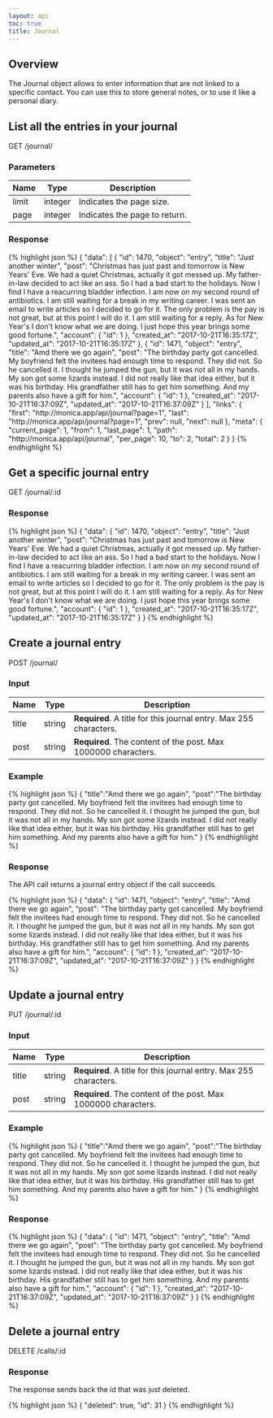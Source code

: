 ```yaml
---
layout: api
toc: true
title: Journal
---
```


## Overview

The Journal object allows to enter information that are not linked to a specific
contact. You can use this to store general notes, or to use it like a personal
diary.

## List all the entries in your journal

<url>
  GET /journal/
</url>

### Parameters

| Name | Type | Description |
| ---- | ----------- | ----------- |
| limit | integer | Indicates the page size. |
| page | integer | Indicates the page to return. |

### Response

{% highlight json %}
{
  "data": [
    {
      "id": 1470,
      "object": "entry",
      "title": "Just another winter",
      "post": "Christmas has just past and tomorrow is New Years' Eve. We had a quiet Christmas, actually it got messed up. My father-in-law decided to act like an ass. So I had a bad start to the holidays. Now I find I have a reacurring bladder infection. I am now on my second round of antibiotics. I am still waiting for a break in my writing career. I was sent an email to write articles so I decided to go for it. The only problem is the pay is not great, but at this point I will do it. I am still waiting for a reply. As for New Year's I don't know what we are doing. I just hope this year brings some good fortune.",
      "account": {
        "id": 1
      },
      "created_at": "2017-10-21T16:35:17Z",
      "updated_at": "2017-10-21T16:35:17Z"
    },
    {
      "id": 1471,
      "object": "entry",
      "title": "Amd there we go again",
      "post": "The birthday party got cancelled. My boyfriend felt the invitees had enough time to respond. They did not. So he cancelled it. I thought he jumped the gun, but it was not all in my hands. My son got some lizards instead. I did not really like that idea either, but it was his birthday. His grandfather still has to get him something. And my parents also have a gift for him.",
      "account": {
        "id": 1
      },
      "created_at": "2017-10-21T16:37:09Z",
      "updated_at": "2017-10-21T16:37:09Z"
    }
  ],
  "links": {
    "first": "http:\/\/monica.app\/api\/journal?page=1",
    "last": "http:\/\/monica.app\/api\/journal?page=1",
    "prev": null,
    "next": null
  },
  "meta": {
    "current_page": 1,
    "from": 1,
    "last_page": 1,
    "path": "http:\/\/monica.app\/api\/journal",
    "per_page": 10,
    "to": 2,
    "total": 2
  }
}
{% endhighlight %}

## Get a specific journal entry

<url>
  GET /journal/:id
</url>

### Response

{% highlight json %}
{
  "data": {
    "id": 1470,
    "object": "entry",
    "title": "Just another winter",
    "post": "Christmas has just past and tomorrow is New Years' Eve. We had a quiet Christmas, actually it got messed up. My father-in-law decided to act like an ass. So I had a bad start to the holidays. Now I find I have a reacurring bladder infection. I am now on my second round of antibiotics. I am still waiting for a break in my writing career. I was sent an email to write articles so I decided to go for it. The only problem is the pay is not great, but at this point I will do it. I am still waiting for a reply. As for New Year's I don't know what we are doing. I just hope this year brings some good fortune.",
    "account": {
      "id": 1
    },
    "created_at": "2017-10-21T16:35:17Z",
    "updated_at": "2017-10-21T16:35:17Z"
  }
}
{% endhighlight %}

## Create a journal entry

<url>
  POST /journal/
</url>

### Input

| Name | Type | Description |
| ---- | ----------- | ----------- |
| title | string | <strong>Required</strong>. A title for this journal entry. Max 255 characters. |
| post | string | <strong>Required</strong>. The content of the post. Max 1000000 characters. |

### Example

{% highlight json %}
{
  "title":"Amd there we go again",
  "post":"The birthday party got cancelled. My boyfriend felt the invitees had enough time to respond. They did not. So he cancelled it. I thought he jumped the gun, but it was not all in my hands. My son got some lizards instead. I did not really like that idea either, but it was his birthday. His grandfather still has to get him something. And my parents also have a gift for him."
}
{% endhighlight %}

### Response

The API call returns a journal entry object if the call succeeds.

{% highlight json %}
{
  "data": {
    "id": 1471,
    "object": "entry",
    "title": "Amd there we go again",
    "post": "The birthday party got cancelled. My boyfriend felt the invitees had enough time to respond. They did not. So he cancelled it. I thought he jumped the gun, but it was not all in my hands. My son got some lizards instead. I did not really like that idea either, but it was his birthday. His grandfather still has to get him something. And my parents also have a gift for him.",
    "account": {
      "id": 1
    },
    "created_at": "2017-10-21T16:37:09Z",
    "updated_at": "2017-10-21T16:37:09Z"
  }
}
{% endhighlight %}

## Update a journal entry

<url>
  PUT /journal/:id
</url>

### Input

| Name | Type | Description |
| ---- | ----------- | ----------- |
| title | string | <strong>Required</strong>. A title for this journal entry. Max 255 characters. |
| post | string | <strong>Required</strong>. The content of the post. Max 1000000 characters. |

### Example

{% highlight json %}
{
  "title":"Amd there we go again",
  "post":"The birthday party got cancelled. My boyfriend felt the invitees had enough time to respond. They did not. So he cancelled it. I thought he jumped the gun, but it was not all in my hands. My son got some lizards instead. I did not really like that idea either, but it was his birthday. His grandfather still has to get him something. And my parents also have a gift for him."
}
{% endhighlight %}

### Response

{% highlight json %}
{
  "data": {
    "id": 1471,
    "object": "entry",
    "title": "Amd there we go again",
    "post": "The birthday party got cancelled. My boyfriend felt the invitees had enough time to respond. They did not. So he cancelled it. I thought he jumped the gun, but it was not all in my hands. My son got some lizards instead. I did not really like that idea either, but it was his birthday. His grandfather still has to get him something. And my parents also have a gift for him.",
    "account": {
      "id": 1
    },
    "created_at": "2017-10-21T16:37:09Z",
    "updated_at": "2017-10-21T16:37:09Z"
  }
}
{% endhighlight %}

## Delete a journal entry

<url>
  DELETE /calls/:id
</url>

### Response

The response sends back the id that was just deleted.

{% highlight json %}
{
  "deleted": true,
  "id": 31
}
{% endhighlight %}
